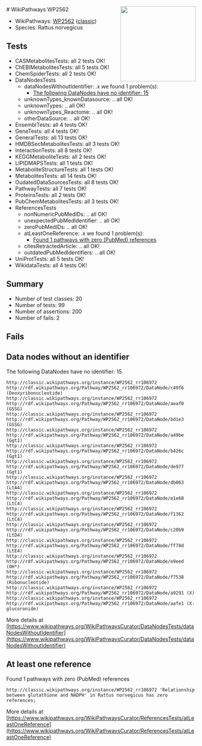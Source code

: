 <img style="float: right; width: 200px" src="https://upload.wikimedia.org/wikipedia/commons/thumb/8/83/Wplogo_with_text_500.png/640px-Wplogo_with_text_500.png" />
# WikiPathways WP2562

* WikiPathways: [WP2562](https://wikipathways.org/pathways/WP2562) ([classic](https://classic.wikipathways.org/instance/WP2562))
* Species: Rattus norvegicus
## Tests
* CASMetabolitesTests: all 2 tests OK!
* ChEBIMetabolitesTests: all 5 tests OK!
* ChemSpiderTests: all 2 tests OK!
* DataNodesTests
    * dataNodesWithoutIdentifier: .x we found 1 problem(s):
        * [The following DataNodes have no identifier: 15](#8792c495)
    * unknownTypes_knownDatasource: .. all OK!
    * unknownTypes: .. all OK!
    * unknownTypes_Reactome: .. all OK!
    * otherDataSource: .. all OK!
* EnsemblTests: all 4 tests OK!
* GeneTests: all 4 tests OK!
* GeneralTests: all 13 tests OK!
* HMDBSecMetabolitesTests: all 3 tests OK!
* InteractionTests: all 8 tests OK!
* KEGGMetaboliteTests: all 2 tests OK!
* LIPIDMAPSTests: all 1 tests OK!
* MetaboliteStructureTests: all 1 tests OK!
* MetabolitesTests: all 14 tests OK!
* OudatedDataSourcesTests: all 8 tests OK!
* PathwayTests: all 7 tests OK!
* ProteinsTests: all 2 tests OK!
* PubChemMetabolitesTests: all 3 tests OK!
* ReferencesTests
    * nonNumericPubMedIDs: .. all OK!
    * unexpectedPubMedIdentifier: .. all OK!
    * zeroPubMedIDs: .. all OK!
    * atLeastOneReference: .x we found 1 problem(s):
        * [Found 1 pathways with zero (PubMed) references](#d0a459f0)
    * citesRetractedArticle: .. all OK!
    * outdatedPubMedIdentifiers: .. all OK!
* UniProtTests: all 5 tests OK!
* WikidataTests: all 4 tests OK!


## Summary

* Number of test classes: 20
* Number of tests: 99
* Number of assertions: 200
* Number of fails: 2

## Fails

<a name="8792c495" />

## Data nodes without an identifier

The following DataNodes have no identifier: 15
```
http://classic.wikipathways.org/instance/WP2562_rr106972 http://rdf.wikipathways.org/Pathway/WP2562_rr106972/DataNode/c49f6 (Deoxyribonucleotide)
http://classic.wikipathways.org/instance/WP2562_rr106972 http://rdf.wikipathways.org/Pathway/WP2562_rr106972/DataNode/aeaf0 (GSSG)
http://classic.wikipathways.org/instance/WP2562_rr106972 http://rdf.wikipathways.org/Pathway/WP2562_rr106972/DataNode/bd1e3 (GSSG)
http://classic.wikipathways.org/instance/WP2562_rr106972 http://rdf.wikipathways.org/Pathway/WP2562_rr106972/DataNode/a49be (Ggt1)
http://classic.wikipathways.org/instance/WP2562_rr106972 http://rdf.wikipathways.org/Pathway/WP2562_rr106972/DataNode/b426c (Ggt1)
http://classic.wikipathways.org/instance/WP2562_rr106972 http://rdf.wikipathways.org/Pathway/WP2562_rr106972/DataNode/de977 (Ggt1)
http://classic.wikipathways.org/instance/WP2562_rr106972 http://rdf.wikipathways.org/Pathway/WP2562_rr106972/DataNode/db063 (LtA4)
http://classic.wikipathways.org/instance/WP2562_rr106972 http://rdf.wikipathways.org/Pathway/WP2562_rr106972/DataNode/e1e68 (LtC4)
http://classic.wikipathways.org/instance/WP2562_rr106972 http://rdf.wikipathways.org/Pathway/WP2562_rr106972/DataNode/f1362 (LtC4)
http://classic.wikipathways.org/instance/WP2562_rr106972 http://rdf.wikipathways.org/Pathway/WP2562_rr106972/DataNode/c20b9 (LtD4)
http://classic.wikipathways.org/instance/WP2562_rr106972 http://rdf.wikipathways.org/Pathway/WP2562_rr106972/DataNode/ff78d (LtE4)
http://classic.wikipathways.org/instance/WP2562_rr106972 http://rdf.wikipathways.org/Pathway/WP2562_rr106972/DataNode/e9eed (OH*)
http://classic.wikipathways.org/instance/WP2562_rr106972 http://rdf.wikipathways.org/Pathway/WP2562_rr106972/DataNode/f7538 (Ribonucleotide)
http://classic.wikipathways.org/instance/WP2562_rr106972 http://rdf.wikipathways.org/Pathway/WP2562_rr106972/DataNode/a9291 (X)
http://classic.wikipathways.org/instance/WP2562_rr106972 http://rdf.wikipathways.org/Pathway/WP2562_rr106972/DataNode/aafe1 (X-glucoronide)
```

More details at [https://www.wikipathways.org/WikiPathwaysCurator/DataNodesTests/dataNodesWithoutIdentifier](https://www.wikipathways.org/WikiPathwaysCurator/DataNodesTests/dataNodesWithoutIdentifier)

<a name="d0a459f0" />

## At least one reference

Found 1 pathways with zero (PubMed) references
```
http://classic.wikipathways.org/instance/WP2562_rr106972 'Relationship between glutathione and NADPH' in Rattus norvegicus has zero references; 
```

More details at [https://www.wikipathways.org/WikiPathwaysCurator/ReferencesTests/atLeastOneReference](https://www.wikipathways.org/WikiPathwaysCurator/ReferencesTests/atLeastOneReference)

